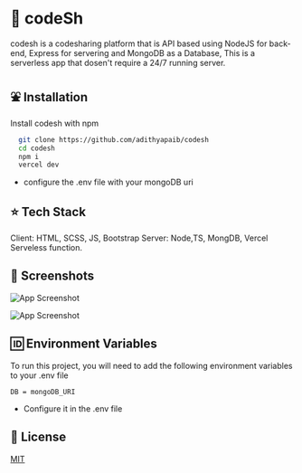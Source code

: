 

# 🎫 codeSh

codesh is a codesharing platform that is API based using NodeJS for back-end, Express for servering and MongoDB as a Database, This is a serverless app that dosen't require a 24/7 running server.


## ⛲ Installation

Install codesh with npm

```bash
  git clone https://github.com/adithyapaib/codesh
  cd codesh
  npm i
  vercel dev 
```
* configure the .env file with your mongoDB uri
    

## ⭐ Tech Stack
Client: HTML, SCSS, JS, Bootstrap
Server: Node,TS, MongDB, Vercel Serveless function.
    


## 📸 Screenshots

![App Screenshot](https://github.com/adithyapaib/codesh/blob/3c7861ccb287a15955df6c526183a70aeeb225a7/screenshot/ss1.png)

![App Screenshot](https://github.com/adithyapaib/codesh/blob/b1b309c545237c6360c70a850730eb0286a21156/screenshot/ss2.png)





## 🆔 Environment Variables

To run this project, you will need to add the following environment variables to your .env file


`` DB = mongoDB_URI ``
* Configure it in the .env file




## 🔰 License

[MIT](https://choosealicense.com/licenses/mit/)
